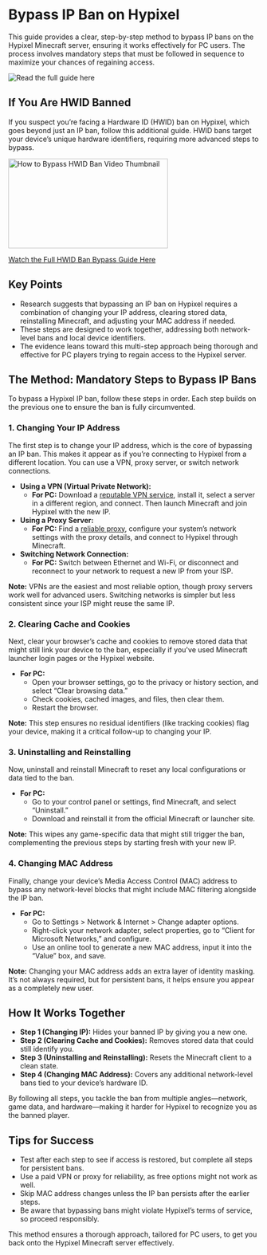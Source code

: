 <h1>Bypass IP Ban on Hypixel</h1>

<p>This guide provides a clear, step-by-step method to bypass IP bans on the Hypixel Minecraft server, ensuring it works effectively for PC users. The process involves mandatory steps that must be followed in sequence to maximize your chances of regaining access.</p>
<img src="https://img.shields.io/badge/Read%20the%20full%20guide%20here-blue?style=for-the-badge" alt="Read the full guide here" onclick="window.location.href='https://slothytech.com/ip-ban/'" style="cursor: pointer;">

<h2>If You Are HWID Banned</h2>
<p>If you suspect you’re facing a Hardware ID (HWID) ban on Hypixel, which goes beyond just an IP ban, follow this additional guide. HWID bans target your device’s unique hardware identifiers, requiring more advanced steps to bypass.</p>
<p><a href="https://www.youtube.com/watch?v=b8XyEwxpccE"><img src="https://img.youtube.com/vi/b8XyEwxpccE/0.jpg" alt="How to Bypass HWID Ban Video Thumbnail" width="320" height="180"></a></p>
<p><a href="https://www.youtube.com/watch?v=b8XyEwxpccE">Watch the Full HWID Ban Bypass Guide Here</a></p>

<h2>Key Points</h2>
<ul>
    <li>Research suggests that bypassing an IP ban on Hypixel requires a combination of changing your IP address, clearing stored data, reinstalling Minecraft, and adjusting your MAC address if needed.</li>
    <li>These steps are designed to work together, addressing both network-level bans and local device identifiers.</li>
    <li>The evidence leans toward this multi-step approach being thorough and effective for PC players trying to regain access to the Hypixel server.</li>
</ul>

<h2>The Method: Mandatory Steps to Bypass IP Bans</h2>
<p>To bypass a Hypixel IP ban, follow these steps in order. Each step builds on the previous one to ensure the ban is fully circumvented.</p>

<h3>1. Changing Your IP Address</h3>
<p>The first step is to change your IP address, which is the core of bypassing an IP ban. This makes it appear as if you’re connecting to Hypixel from a different location. You can use a VPN, proxy server, or switch network connections.</p>
<ul>
    <li><strong>Using a VPN (Virtual Private Network):</strong>
        <ul>
            <li><strong>For PC:</strong> Download a <a href="https://slothytech.com/ip-ban/">reputable VPN service</a>, install it, select a server in a different region, and connect. Then launch Minecraft and join Hypixel with the new IP.</li>
        </ul>
    </li>
    <li><strong>Using a Proxy Server:</strong>
        <ul>
            <li><strong>For PC:</strong> Find a <a href="https://slothytech.com/ip-ban/">reliable proxy</a>, configure your system’s network settings with the proxy details, and connect to Hypixel through Minecraft.</li>
        </ul>
    </li>
    <li><strong>Switching Network Connection:</strong>
        <ul>
            <li><strong>For PC:</strong> Switch between Ethernet and Wi-Fi, or disconnect and reconnect to your network to request a new IP from your ISP.</li>
        </ul>
    </li>
</ul>
<p><strong>Note:</strong> VPNs are the easiest and most reliable option, though proxy servers work well for advanced users. Switching networks is simpler but less consistent since your ISP might reuse the same IP.</p>

<h3>2. Clearing Cache and Cookies</h3>
<p>Next, clear your browser’s cache and cookies to remove stored data that might still link your device to the ban, especially if you've used Minecraft launcher login pages or the Hypixel website.</p>
<ul>
    <li><strong>For PC:</strong>
        <ul>
            <li>Open your browser settings, go to the privacy or history section, and select “Clear browsing data.”</li>
            <li>Check cookies, cached images, and files, then clear them.</li>
            <li>Restart the browser.</li>
        </ul>
    </li>
</ul>
<p><strong>Note:</strong> This step ensures no residual identifiers (like tracking cookies) flag your device, making it a critical follow-up to changing your IP.</p>

<h3>3. Uninstalling and Reinstalling</h3>
<p>Now, uninstall and reinstall Minecraft to reset any local configurations or data tied to the ban.</p>
<ul>
    <li><strong>For PC:</strong>
        <ul>
            <li>Go to your control panel or settings, find Minecraft, and select “Uninstall.”</li>
            <li>Download and reinstall it from the official Minecraft or launcher site.</li>
        </ul>
    </li>
</ul>
<p><strong>Note:</strong> This wipes any game-specific data that might still trigger the ban, complementing the previous steps by starting fresh with your new IP.</p>

<h3>4. Changing MAC Address</h3>
<p>Finally, change your device’s Media Access Control (MAC) address to bypass any network-level blocks that might include MAC filtering alongside the IP ban.</p>
<ul>
    <li><strong>For PC:</strong>
        <ul>
            <li>Go to Settings > Network & Internet > Change adapter options.</li>
            <li>Right-click your network adapter, select properties, go to “Client for Microsoft Networks,” and configure.</li>
            <li>Use an online tool to generate a new MAC address, input it into the “Value” box, and save.</li>
        </ul>
    </li>
</ul>
<p><strong>Note:</strong> Changing your MAC address adds an extra layer of identity masking. It’s not always required, but for persistent bans, it helps ensure you appear as a completely new user.</p>

<h2>How It Works Together</h2>
<ul>
    <li><strong>Step 1 (Changing IP):</strong> Hides your banned IP by giving you a new one.</li>
    <li><strong>Step 2 (Clearing Cache and Cookies):</strong> Removes stored data that could still identify you.</li>
    <li><strong>Step 3 (Uninstalling and Reinstalling):</strong> Resets the Minecraft client to a clean state.</li>
    <li><strong>Step 4 (Changing MAC Address):</strong> Covers any additional network-level bans tied to your device’s hardware ID.</li>
</ul>
<p>By following all steps, you tackle the ban from multiple angles—network, game data, and hardware—making it harder for Hypixel to recognize you as the banned player.</p>

<h2>Tips for Success</h2>
<ul>
    <li>Test after each step to see if access is restored, but complete all steps for persistent bans.</li>
    <li>Use a paid VPN or proxy for reliability, as free options might not work as well.</li>
    <li>Skip MAC address changes unless the IP ban persists after the earlier steps.</li>
    <li>Be aware that bypassing bans might violate Hypixel’s terms of service, so proceed responsibly.</li>
</ul>

<p>This method ensures a thorough approach, tailored for PC users, to get you back onto the Hypixel Minecraft server effectively.</p>

